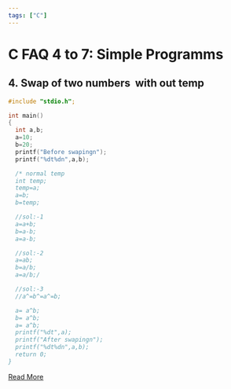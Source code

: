 ```yaml
---
tags: ["C"]
---
```


# C FAQ 4 to 7: Simple Programms

## 4. Swap of two numbers  with out temp

```c
#include "stdio.h";

int main()
{
  int a,b;
  a=10;
  b=20;
  printf("Before swapingn");
  printf("%dt%dn",a,b);

  /* normal temp
  int temp;
  temp=a;
  a=b;
  b=temp;

  //sol:-1
  a=a+b;
  b=a-b;
  a=a-b;

  //sol:-2
  a=ab;
  b=a/b;
  a=a/b;/

  //sol:-3
  //a^=b^=a^=b;

  a= a^b;
  b= a^b;
  a= a^b;
  printf("%dt",a);
  printf("After swapingn");
  printf("%dt%dn",a,b);
  return 0;
}
 ```

[Read More](/docs/C/CFaq)
